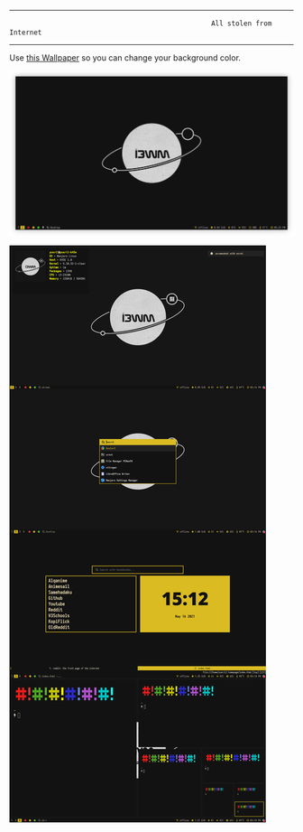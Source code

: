******************************************************************
                                                      All stolen from Internet
******************************************************************

Use [this Wallpaper](https://github.com/yusrilip/dotfiles/blob/main/shots/gimp-a-planet2-transparant.png?raw=true) so you can change your background color.

![my-desktop](https://github.com/yusrilip/dotfiles/blob/main/shots/2021-05-17-17.23.03.png?raw=true)


![my-desktop](https://github.com/yusrilip/dotfiles/blob/main/shots/1.0.png?raw=true)
